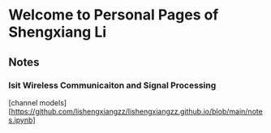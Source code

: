 # Welcome to Personal Pages of Shengxiang Li




## Notes
### lsit Wireless Communicaiton and Signal Processing
[channel models][https://github.com/lishengxiangzz/lishengxiangzz.github.io/blob/main/notes.ipynb]

